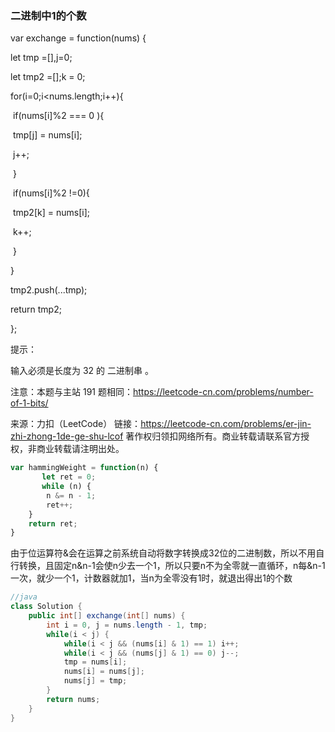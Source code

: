 ### 二进制中1的个数

var exchange = function(nums) {

  let tmp =[],j=0;

  let tmp2 =[];k = 0;

  for(i=0;i<nums.length;i++){

​    if(nums[i]%2 === 0 ){

​      tmp[j] = nums[i];

​      j++;

​    }

​    if(nums[i]%2 !=0){

​      tmp2[k] = nums[i];

​      k++;

​    }

  }

  tmp2.push(...tmp);

  return tmp2;

};

提示：

输入必须是长度为 32 的 二进制串 。


注意：本题与主站 191 题相同：https://leetcode-cn.com/problems/number-of-1-bits/

来源：力扣（LeetCode）
链接：https://leetcode-cn.com/problems/er-jin-zhi-zhong-1de-ge-shu-lcof
著作权归领扣网络所有。商业转载请联系官方授权，非商业转载请注明出处。

```js
var hammingWeight = function(n) {
       let ret = 0;
       while (n) {
        n &= n - 1;
        ret++;
    }
    return ret;
}
```

由于位运算符&会在运算之前系统自动将数字转换成32位的二进制数，所以不用自行转换，且固定n&n-1会使n少去一个1，所以只要n不为全零就一直循环，n每&n-1一次，就少一个1，计数器就加1，当n为全零没有1时，就退出得出1的个数

```java
//java
class Solution {
    public int[] exchange(int[] nums) {
        int i = 0, j = nums.length - 1, tmp;
        while(i < j) {
            while(i < j && (nums[i] & 1) == 1) i++;
            while(i < j && (nums[j] & 1) == 0) j--;
            tmp = nums[i];
            nums[i] = nums[j];
            nums[j] = tmp;
        }
        return nums;
    }
}
```

